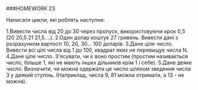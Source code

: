 ###HOMEWORK 23

Написати цикли, які роблять наступне:

1.Вивести числа від 20 до 30 через пропуск, використовуючи крок 0,5 (20 20,5 21 21,5….).
2.Один долар коштує 27 гривень. Вивести дані з розрахунком вартості 10, 20, 30... 100 доларів.
3.Дане ціле число. Вивести всі цілі числа від 1 до 100, квадрат яких не перевищує числа N.
4.Дане ціле число. З'ясувати, чи є воно простим (простим називається число, більше 1, які не мають інших дільників крім 1
і себе).
5.Дане деяке число. Визначити, чи можна одержати це число шляхом зведення числа 3 у деякий ступінь. (Наприклад, числа 9, 
81 можна отримати, а 13 - не можна).

